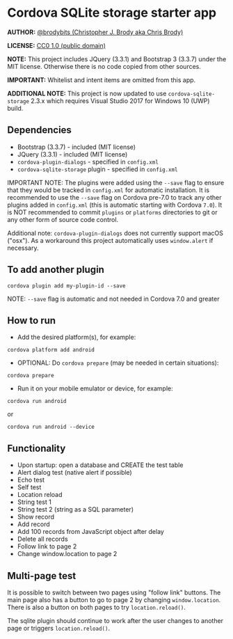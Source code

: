 # Cordova SQLite storage starter app

**AUTHOR:** [@brodybits (Christopher J. Brody aka Chris Brody)](https://github.com/brodybits)

**LICENSE:** [CC0 1.0 (public domain)](https://creativecommons.org/publicdomain/zero/1.0/)

**NOTE:** This project includes JQuery (3.3.1) and Bootstrap 3 (3.3.7) under the MIT license. Otherwise there is no code copied from other sources.

**IMPORTANT:** Whitelist and intent items are omitted from this app.

**ADDITIONAL NOTE:** This project is now updated to use `cordova-sqlite-storage` 2.3.x which requires Visual Studio 2017 for Windows 10 (UWP) build.

## Dependencies

- Bootstrap (3.3.7) - included (MIT license)
- JQuery (3.3.1) - included (MIT license)
- `cordova-plugin-dialogs` - specified in `config.xml`
- `cordova-sqlite-storage` plugin - specified in `config.xml`

IMPORTANT NOTE: The plugins were added using the `--save` flag to ensure that they would be tracked in `config.xml` for automatic installation. It is recommended to use the `--save` flag on Cordova pre-7.0 to track any other plugins added in `config.xml` (this is automatic starting with Cordova `7.0`). It is NOT recommended to commit `plugins` or `platforms` directories to git or any other form of source code control.

Additional note: `cordova-plugin-dialogs` does not currently support macOS ("osx"). As a workaround this project automatically uses `window.alert` if necessary.

## To add another plugin

```shell
cordova plugin add my-plugin-id --save
```

NOTE: `--save` flag is automatic and not needed in Cordova 7.0 and greater

## How to run

* Add the desired platform(s), for example:

```shell
cordova platform add android
```

* OPTIONAL: Do `cordova prepare` (may be needed in certain situations):

```shell
cordova prepare
```

* Run it on your mobile emulator or device, for example:

```shell
cordova run android
```

or

```shell
cordova run android --device
```

## Functionality

- Upon startup: open a database and CREATE the test table
- Alert dialog test (native alert if possible)
- Echo test
- Self test
- Location reload
- String test 1
- String test 2 (string as a SQL parameter)
- Show record
- Add record
- Add 100 records from JavaScript object after delay
- Delete all records
- Follow link to page 2
- Change window.location to page 2

## Multi-page test

It is possible to switch between two pages using "follow link" buttons. The main page also has a button to go to page 2 by changing `window.location`. There is also a button on both pages to try `location.reload()`.

The sqlite plugin should continue to work after the user changes to another page or triggers `location.reload()`.
